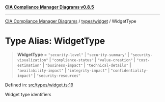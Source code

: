 [**CIA Compliance Manager Diagrams v0.8.5**](../../../README.md)

***

[CIA Compliance Manager Diagrams](../../../modules.md) / [types/widget](../README.md) / WidgetType

# Type Alias: WidgetType

> **WidgetType** = `"security-level"` \| `"security-summary"` \| `"security-visualization"` \| `"compliance-status"` \| `"value-creation"` \| `"cost-estimation"` \| `"business-impact"` \| `"technical-details"` \| `"availability-impact"` \| `"integrity-impact"` \| `"confidentiality-impact"` \| `"security-resources"`

Defined in: [src/types/widget.ts:19](https://github.com/Hack23/cia-compliance-manager/blob/3ae0301247f765ba03c8c0fe645db4718bb8af76/src/types/widget.ts#L19)

Widget type identifiers
